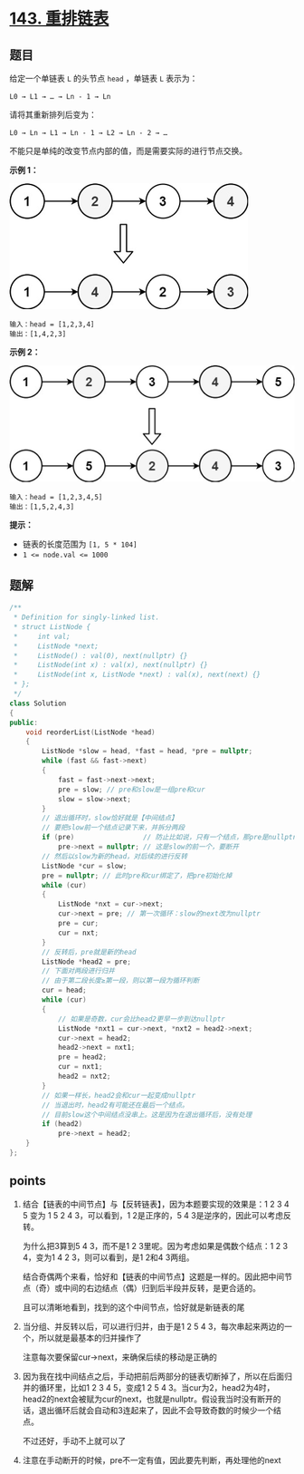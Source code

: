 # [143. 重排链表](https://leetcode.cn/problems/reorder-list/)



## 题目

给定一个单链表 `L` 的头节点 `head` ，单链表 `L` 表示为：

```
L0 → L1 → … → Ln - 1 → Ln
```

请将其重新排列后变为：

```
L0 → Ln → L1 → Ln - 1 → L2 → Ln - 2 → …
```

不能只是单纯的改变节点内部的值，而是需要实际的进行节点交换。

 

**示例 1：**

![img](./assets/1626420311-PkUiGI-image.png)

```
输入：head = [1,2,3,4]
输出：[1,4,2,3]
```

**示例 2：**

![img](./assets/1626420320-YUiulT-image.png)

```
输入：head = [1,2,3,4,5]
输出：[1,5,2,4,3]
```

 

**提示：**

- 链表的长度范围为 `[1, 5 * 104]`
- `1 <= node.val <= 1000`



## 题解

```cpp
/**
 * Definition for singly-linked list.
 * struct ListNode {
 *     int val;
 *     ListNode *next;
 *     ListNode() : val(0), next(nullptr) {}
 *     ListNode(int x) : val(x), next(nullptr) {}
 *     ListNode(int x, ListNode *next) : val(x), next(next) {}
 * };
 */
class Solution
{
public:
    void reorderList(ListNode *head)
    {
        ListNode *slow = head, *fast = head, *pre = nullptr;
        while (fast && fast->next)
        {
            fast = fast->next->next;
            pre = slow; // pre和slow是一组pre和cur
            slow = slow->next;
        }
        // 退出循环时，slow恰好就是【中间结点】
        // 要把slow前一个结点记录下来，并拆分两段
        if (pre)                 // 防止比如说，只有一个结点，那pre是nullptr
            pre->next = nullptr; // 这是slow的前一个，要断开
        // 然后以slow为新的head，对后续的进行反转
        ListNode *cur = slow;
        pre = nullptr; // 此时pre和cur绑定了，把pre初始化掉
        while (cur)
        {
            ListNode *nxt = cur->next;
            cur->next = pre; // 第一次循环：slow的next改为nullptr
            pre = cur;
            cur = nxt;
        }
        // 反转后，pre就是新的head
        ListNode *head2 = pre;
        // 下面对两段进行归并
        // 由于第二段长度≥第一段，则以第一段为循环判断
        cur = head;
        while (cur)
        {
            // 如果是奇数，cur会比head2更早一步到达nullptr
            ListNode *nxt1 = cur->next, *nxt2 = head2->next;
            cur->next = head2;
            head2->next = nxt1;
            pre = head2;
            cur = nxt1;
            head2 = nxt2;
        }
        // 如果一样长，head2会和cur一起变成nullptr
        // 当退出时，head2有可能还在最后一个结点。
        // 目前slow这个中间结点没串上。这是因为在退出循环后，没有处理
        if (head2)
            pre->next = head2;
    }
};
```





## points

1. 结合【链表的中间节点】与【反转链表】，因为本题要实现的效果是：1 2 3 4 5  变为 1 5 2 4 3，可以看到，1 2是正序的，5 4 3是逆序的，因此可以考虑反转。

   为什么把3算到5 4 3，而不是1 2 3里呢。因为考虑如果是偶数个结点：1 2 3 4，变为1 4 2 3，则可以看到，是1 2和4 3两组。

   结合奇偶两个来看，恰好和【链表的中间节点】这题是一样的。因此把中间节点（奇）或中间的右边结点（偶）归到后半段并反转，是更合适的。

   且可以清晰地看到，找到的这个中间节点，恰好就是新链表的尾

2. 当分组、并反转以后，可以进行归并，由于是1 2   5 4 3，每次串起来两边的一个，所以就是最基本的归并操作了

   注意每次要保留cur->next，来确保后续的移动是正确的

3. 因为我在找中间结点之后，手动把前后两部分的链表切断掉了，所以在后面归并的循环里，比如1 2 3 4 5，变成1 2    5 4 3。当cur为2，head2为4时，head2的next会被赋为cur的next，也就是nullptr。假设我当时没有断开的话，退出循环后就会自动和3连起来了，因此不会导致奇数的时候少一个结点。

   不过还好，手动不上就可以了

4. 注意在手动断开的时候，pre不一定有值，因此要先判断，再处理他的next